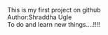 This is my first project on github<br> Author:Shraddha Ugle <br> To do and learn new things....!!!!

